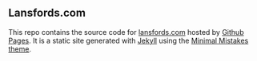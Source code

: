 ## Lansfords.com
This repo contains the source code for [lansfords.com](//lansfords.com) hosted by [Github Pages](https://pages.github.com/).
It is a static site generated with [Jekyll](https://jekyllrb.com/) using the [Minimal Mistakes theme](https://github.com/mmistakes/minimal-mistakes).
